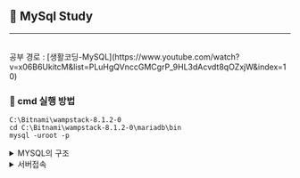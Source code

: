 ## 🌵 MySql Study
-------------------------
<br>
공부 경로 : [생활코딩-MySQL](https://www.youtube.com/watch?v=x06B6UkitcM&list=PLuHgQVnccGMCgrP_9HL3dAcvdt8qOZxjW&index=10)

### 📌 cmd 실행 방법


```
C:\Bitnami\wampstack-8.1.2-0
cd C:\Bitnami\wampstack-8.1.2-0\mariadb\bin
mysql -uroot -p
```

<details>
  <summary>  MYSQL의 구조 </summary>

## `표 < 데이터베이스(스키마) < 데이터베이스 서버`

**MySQL** : 데이터베이스 서버
  
  
</details>

<details>
  <summary> 서버접속 </summary>
  
```
mysql -uroot -p
```
  `uroot` : root라는 사용자(user)로 접속하겠다. <br>
  **root**는 관리자로 모든 권한을 가지고있다. <br>
  `-p` : 비밀번호입력(-p1234와 같이 바로 입력도 가능, but 보안성때문에X) <br>
  `내 비밀번호 : 동생생일` <br>
</details>
